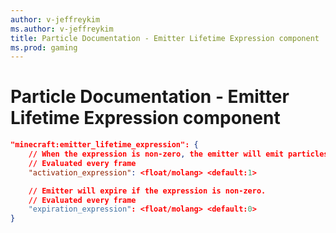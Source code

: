 ```yaml
---
author: v-jeffreykim
ms.author: v-jeffreykim
title: Particle Documentation - Emitter Lifetime Expression component
ms.prod: gaming
---
```


# Particle Documentation - Emitter Lifetime Expression component

```json
"minecraft:emitter_lifetime_expression": {
    // When the expression is non-zero, the emitter will emit particles.
    // Evaluated every frame
    "activation_expression": <float/molang> <default:1>

    // Emitter will expire if the expression is non-zero.
    // Evaluated every frame
    "expiration_expression": <float/molang> <default:0>
}
```

